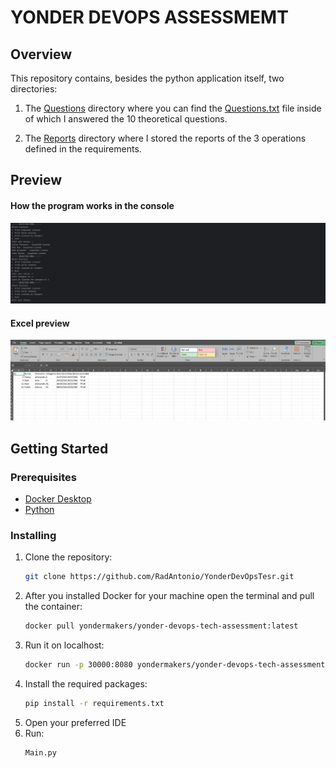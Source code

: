 # YONDER DEVOPS ASSESSMEMT

## Overview 

This repository contains, besides the python application itself, two directories:
   
   1. The [Questions]() directory where you can find the [Questions.txt]() file inside of which I answered the 10 theoretical questions.
   
   2. The [Reports]() directory where I stored the reports of the 3 operations defined in the requirements.

## Preview

#### How the program works in the console
![PreviewInConsole](assets/preview.png)

#### Excel preview
![PreviewInExcel](assets/previewInExcel.png)

## Getting Started

### Prerequisites
- [Docker Desktop](https://www.docker.com/products/docker-desktop/)
- [Python](https://www.python.org/downloads/)

### Installing
1. Clone the repository:
   ```bash
   git clone https://github.com/RadAntonio/YonderDevOpsTesr.git
   ```
2. After you installed Docker for your machine open the terminal and pull the container:
   ```bash
   docker pull yondermakers/yonder-devops-tech-assessment:latest
   ```
3. Run it on localhost:
   ```bash
   docker run -p 30000:8080 yondermakers/yonder-devops-tech-assessment:latest
   ```
4. Install the required packages:
   ```bash
   pip install -r requirements.txt
   ```
5. Open your preferred IDE
6. Run:
   ```bash
   Main.py
   ```